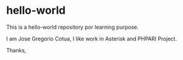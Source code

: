 # hello-world
This is a hello-world repository por learning purpose.

I am Jose Gregorio Cotua, I like work in Asterisk and PHPARI Project.

Thanks,
